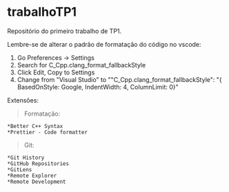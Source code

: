 # trabalhoTP1
Repositório do primeiro trabalho de TP1.

Lembre-se de alterar o padrão de formatação do código no vscode:

  1. Go Preferences -> Settings
  2. Search for C_Cpp.clang_format_fallbackStyle
  3. Click Edit, Copy to Settings
  4. Change from "Visual Studio" to ""C_Cpp.clang_format_fallbackStyle": "{ BasedOnStyle: Google, IndentWidth: 4, ColumnLimit: 0}"
  
Extensões:
  > Formatação:
  
    *Better C++ Syntax
    *Prettier - Code formatter
    
  >Git:
  
    *Git History
    *GitHub Repositories
    *GitLens
    *Remote Explorer
    *Remote Development
